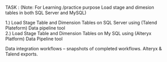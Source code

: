 TASK : (Note: For Learning /practice  purpose Load stage and dimesion tables in both SQL Server and MySQL)


1.) Load Stage Table and Dimension Tables on SQL Server using (Talend Plateform) Data pipeline tool<br>
2.) Load Stage Table and Dimension Tables on My SQL using (Alteryx Platform) Data Pipeline tool
 
 
 Data integration workflows – snapshots of completed workflows.
 Alteryx & Talend exports.
